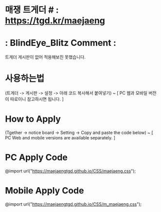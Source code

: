 # 매쟁 트게더 # : https://tgd.kr/maejaeng

# : BlindEye_Blitz Comment : #
트게더 게시판이 없어 적용해보진 못했습니다.

# 사용하는법 #
(트게더 -> 게시판 -> 설정 -> 아래 코드 복사해서 붙여넣기) ~ [ PC 웹과 모바일 버전이 따로이니 참고하시면 됩니다. ]

# How to Apply #
(Tgether -> notice board -> Setting -> Copy and paste the code below) ~ [ PC Web and mobile versions are available separately. ]

# PC Apply Code #
@import url("https://maejaengtgd.github.io/CSS/maejaeng.css");

# Mobile Apply Code #
@import url("https://maejaengtgd.github.io/CSS/m_maejaeng.css");

